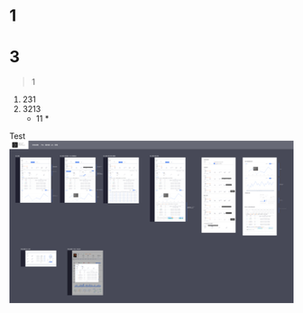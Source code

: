 # 1

# 3

> 1

1. 231
2. 3213
   * 11
     * 

Test![收入诊断](https://github.com/lixue-design/lixue-design.github.io/blob/master/_posts/image/%E6%94%B6%E5%85%A5%E8%AF%8A%E6%96%AD.png?raw=true)
